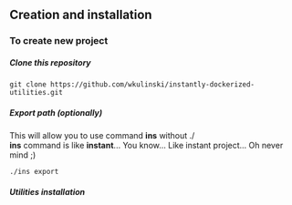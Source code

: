 ## Creation and installation
### To create new project
##### Clone this repository

```
git clone https://github.com/wkulinski/instantly-dockerized-utilities.git
```

##### Export path (optionally)
This will allow you to use command **ins** without ./  
**ins** command is like **instant**... You know... Like instant project... Oh never mind ;)
```
./ins export
```

##### Utilities installation
